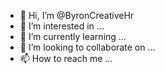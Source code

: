 - 👋 Hi, I’m @ByronCreativeHr
- 👀 I’m interested in ...
- 🌱 I’m currently learning ...
- 💞️ I’m looking to collaborate on ...
- 📫 How to reach me ...

<!---
ByronCreativeHr/ByronCreativeHr is a ✨ special ✨ repository because its `README.md` (this file) appears on your GitHub profile.
You can click the Preview link to take a look at your changes.
--->
